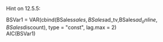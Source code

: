 
Hint on 12.5.5:  

BSVar1 = VAR(cbind(BSales$sales,BSales$ad_tv,BSales$ad_online,BSales$discount), type = "const", lag.max = 2)  
AIC(BSVar1)

